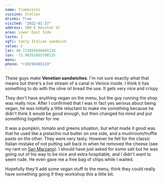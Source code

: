 ```yaml
---
name: Tramezzini
cuisine: Italian
drinks: True
visited: "2022-01-27"
address: 309 E Houston St
area: Lower East Side
taste: 1
sgfi: tasty Italian sandwich
value: 2
lat: 40.721059566665126
lon: -73.98351055798135
menu: 
phone: "+19293405133"
---
```


These guys make **Venetian sandwiches**. I'm not sure exactly what that means but there's a live stream of a canal in Venice inside. I think it has something to do with the olive oil bread the use. It gets very nice and crispy.

They don't have anything vegan on the menu, but the guy running the shop was really nice. After I confirmed that I was in fact yes serious about being vegan, he was initially a little reluctant to make me something because he didn't think it would be good enough, but then changed his mind and put something together for me.

It was a pumpkin, tomato and greens situation, but what made it good was that he used like a pistachio nut butter on one side, and a mushroom/truffle paste on the other. They were very tasty. However he fell for the classic Italian mistake of not putting salt back in when he removed the cheese (see my rant on [San Marzano](/places/san-marzano/)). I should have just asked for some salt but he was going out of his way to be nice and extra hospitable, and I didn't want to seem rude. He even gave me a free bag of chips while I waited.

Hopefully they'll add some vegan stuff to the menu, think they could really have something going if they workshop this a little bit.
